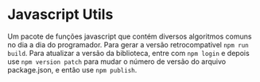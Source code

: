 # Javascript Utils
Um pacote de funções javascript que contém diversos algoritmos comuns no dia a dia do programador.
Para gerar a versão retrocompativel `npm run build`.
Para atualizar a versão da biblioteca, entre com `npm login` e depois use `npm version patch` para mudar o número de
versão do arquivo package.json, e então use `npm publish`.